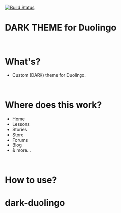 [![Build Status](https://travis-ci.com/travis-ci/travis-web.svg?branch=bd-config-messages)](https://travis-ci.com/travis-ci/travis-web)
# DARK THEME for Duolingo
<br />

# What's?
 - Custom (DARK) theme for Duolingo.
<br />

# Where does this work?

- Home
- Lessons
- Stories
- Store
- Forums
- Blog
- & more...

<br />

# How to use?




# dark-duolingo

